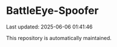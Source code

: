# BattleEye-Spoofer

Last updated: 2025-06-06 01:41:46

This repository is automatically maintained.
